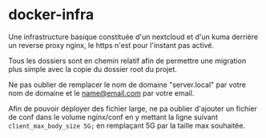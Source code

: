 # docker-infra
Une infrastructure basique constituée d'un nextcloud et d'un kuma derrière un reverse proxy nginx, le https n'est pour l'instant pas activé.

Tous les dossiers sont en chemin relatif afin de permettre une migration plus simple avec la copie du dossier root du projet. 

Ne pas oublier de remplacer le nom de domaine "server.local" par votre nom de domaine et le name@email.com par votre email.

Afin de pouvoir déployer des fichier large, ne pa oublier d'ajouter un fichier de conf dans le volume nginx/conf en y mettant la ligne suivant `client_max_body_size 5G;` en remplaçant 5G par la taille max souhaitée.
